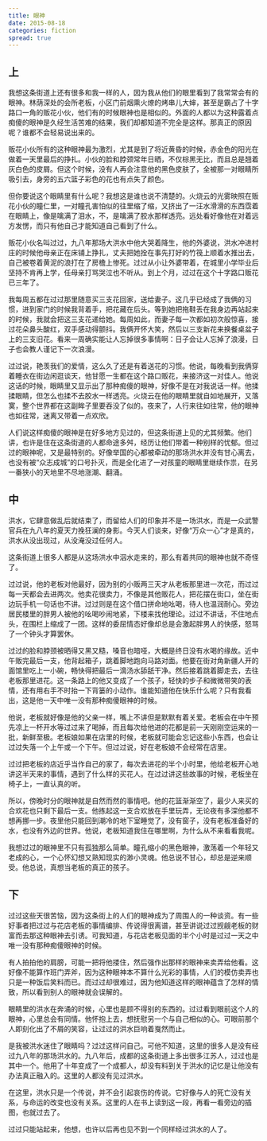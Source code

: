 ```yaml
---
title: 眼神
date: 2015-08-18
categories: fiction
spread: true
---
```


## 上

我想这条街道上还有很多和我一样的人，因为我从他们的眼里看到了我常常会有的眼神。林荫深处的会所老板，小区门前烟熏火燎的烤串儿大婶，甚至是霸占了十字路口一角的贩花小伙，他们有的时候眼神也是相似的。外面的人都以为这种露着点痴傻的眼神是久经生活苦难的结果，我们却都知道不完全是这样。那真正的原因呢？谁都不会轻易说出来的。

贩花小伙所有的这种眼神最为激烈，尤其是到了将近黄昏的时候，赤金色的阳光在做着一天里最后的挣扎。小伙的脸和脖颈常年日晒，不仅棕黑无比，而且总是翘着灰白色的皮屑。但这个时候，没有人再会注意他的黑色皮肤了，全被那一对眼睛所吸引去，身旁的五六篮子彩色的花也有点失了颜色。

但你要说这个眼睛里有什么呢？我想这是谁也说不清楚的。火烧云的光雾映照在贩花小伙的瞳仁里，一对瞳孔害怕似的往里缩了缩，又挤出了一汪水滑滑的东西霑着在眼睛上，像是噙满了泪水，不，是噙满了胶水那样透亮。远处看好像他在对着远方发愣，而只有他自己才能知道自己看到了什么。

贩花小伙名叫过过，九八年那场大洪水中他大哭着降生，他的外婆说，洪水冲进村庄的时候他母亲正在床铺上挣扎，丈夫把她拴在事先打好的竹筏上顺着水推出去，自己被卷着黄泥的浪打在了房檐上惨死。过过从小让外婆带着，在城里小学毕业后坚持不肯再上学，任母亲打骂哭泣也不听从。到上个月，过过在这个十字路口贩花已三年了。

<!-- more -->

我每周五都在过过那里随意买三支花回家，送给妻子。这几乎已经成了我俩的习惯，进到家门的时候我背着手，把花藏在后头。等到她把拖鞋丢在我身边再站起来的时候，我就会把这三支花递给她。每周如此，而妻子每一次都如初次般惊喜，接过花朵鼻头酸红，双手感动得颤抖。我俩开怀大笑，然后以三支新花来换餐桌盆子上的三支旧花。看来一周确实能让人忘掉很多事情啊：日子会让人忘掉了浪漫，日子也会教人谨记下一次浪漫。

过过说，艳羡我们的爱情，这么久了还是有着送花的习惯。他说，每晚看到我俩穿着睡衣在街边闲逛谈天，他甘愿一生都在这个路口贩花，来接济这一对佳人。他说这话的时候，眼睛里又显示出了那种痴傻的眼神，好像不是在对我说话一样。他揉揉眼睛，但怎么也揉不去胶水一样透亮。火烧云在他的眼睛里就自如地展开，又落寞，整个世界都在这副眸子里要吞没了似的。夜来了，人行来往如往常，他的眼神也如往常，迷离又带着一点欢欣。

人们说这样痴傻的眼神是在好多地方见过的，但这条街道上见的尤其频繁。他们讲，也许是住在这条街道的人都命途多舛，经历让他们带着一种别样的忧郁。但过过的眼神呢，又是最特别的。好像举国的心都被牵动的那场洪水并没有甘心离去，也没有被“众志成城”的口号扑灭，而是全化进了一对孩童的眼睛里继续作祟，在另一番狭小的天地里不尽地涨潮、翻涌。

## 中

洪水，它肆意做乱后就结束了，而留给人们的印象并不是一场洪水，而是一众武警官兵在九八年的夏天力挽狂澜的身影。今天人们谈来，好像“万众一心”才是真的，洪水从没出现过，从没淹没过任何人。

这条街道上很多人都是从这场洪水中泅水走来的，那么有着共同的眼神也就不奇怪了。

过过说，他的老板对他最好，因为别的小贩两三天才从老板那里进一次花，而过过每一天都会去进两次。他卖花很卖力，不像是其他贩花人，把花摆在街口，坐在街边玩手机一句话也不讲。过过则是在这个借口拼命地吆喝，待人也温润耐心。旁边居民楼里的胖男人被他的吆喝吵闹地紧，下楼来找他理论。过过不讲话，不住地点头，在围栏上缩成了一团。这样的委屈情态好像却总是会激起胖男人的快感，怒骂了一个钟头才算罢休。

过过的脸和脖颈被晒得又黑又糙，嗓音也暗哑，大概是终日没有水喝的缘故。近中午贩完最后一支，他背起箱子，跳着脚地跑向马路对面。他要在街对角新疆人开的面馆里吃上一小碗，畅快得把最后一滴汤水舔舐干净。然后接着跳着脚走去，去往老板那里进花。这一条路上的他又变成了一个孩子，轻快的步子和微微带笑的表情，还有用右手不时抬一下背篓的小动作。谁能知道他在快乐什么呢？只有我看出，这是他一天中唯一没有那种痴傻眼神的时候。

他说，老板就好像是他的父亲一样，嘴上不讲但是默默有着关爱。老板会在中午预先凉上一杯开水等过过来了喝掉，而且每次给他进的花都是前一天刚刚空运来的一批，新鲜至极。老板娘如果在店里的时候，老板就可能会忘记这些小东西，也会让过过失落一个上午或一个下午。但过过说，好在老板娘不会经常在店里。

过过把老板的店近乎当作自己的家了，每次去进花的半个小时里，他给老板开心地讲这半天来的事情，遇到了什么样的买花人。在过过讲这些故事的时候，老板坐在椅子上，一直认真的听。

所以，傍晚时分的眼神就是自然而然的事情吧。他的花篮渐渐空了，最少人来买的合欢花也只剩下最后一支。他拣起这一支合欢放在手里玩弄，无论夜有多深他都不想再挪一步。夜里他只能回到潮冷的地下室睡觉了，没有窗子，没有老板准备好的水，也没有外边的世界。他说，老板知道我住在哪里啊，为什么从不来看看我呢。

我想过过的眼神里不只有孤独那么简单。瞳孔缩小的黑色眼神，激荡着一个年轻又老成的心，一个心怀幻想又熟知现实的渺小灵魂。他总说不甘心，却总是逆来顺受。他总说，真想当老板的真正的孩子。

## 下

过过这些天很苦恼，因为这条街上的人们的眼神成为了周围人的一种谈资。有一些好事者把过过与花店老板的事情编排、传说得很离谱，甚至讲说过过觊觎老板的财富而去那这种眼神去引诱。可我知道，与花店老板见面的半个小时是过过一天之中唯一没有那种痴傻眼神的时候。

有人拍拍他的肩膀，可能一把将他搂住，然后强作出那样的眼神来卖弄给他看。这好像不能算作班门弄斧，因为这种眼神本不算什么光彩的事情，人们的模仿卖弄也只是一种饭后笑料而已。而过过却很难过，因为他知道这样的眼神蕴含了怎样的情致，所以看到别人的眼神就会误解的。

眼睛里的洪水在奔涌的时候，心里也是顾不得别的东西的。过过看到眼前这个人的眼神，心里总会有同情。他怀抱上去，想抚慰另一个与自己相似的心。可眼前那个人即刻化出了不屑的笑容，让过过的洪水巨响着戛然而止。

是我被洪水迷住了眼睛吗？过过这样问自己。可他不知道，这里的很多人是没有经过九八年的那场洪水的。九八年后，成都的这条街道上多出很多江苏人，过过也是其中一个。他用了十年变成了一个成都人，却没有料到关于洪水的记忆是让他没有办法真正融入的。这里的人都没有见过洪水。

在这里，洪水只是一个传说，并不会引起哀伤的传说。它好像与人的死亡没有关系，与命运的改变也没有关系。这里的人在书上读到这一段，再看一看旁边的插图，也就过去了。

过过只能站起来，他想，也许以后再也见不到一个同样经过洪水的人了。
